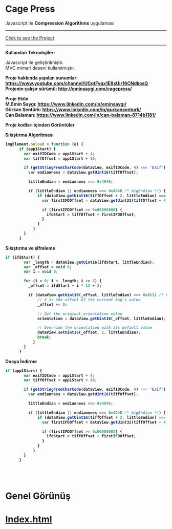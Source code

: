 # Cage Press
Javascript ile <b>Compression Algorithms</b> uygulaması<br>

---

[Click to see the Project](https://www.cagepress.tech)

---
<b> Kullanılan Teknolojiler: </b>

Javascript  ile geliştirilmiştir.<br>
MVC mimari deseni kullanılmıştır.<br>

<b>Proje hakkında yapılan sunumlar:<b/> https://www.youtube.com/channel/UCqtFvqx1E8xUir16CNdkosQ <br>
<b>Projenin çalışır sürümü:</b> http://eminsaygi.com/cagepress/ <br>
  
<b>Proje Ekibi</b> <br>
<b>M.Emin Saygı:</b> https://www.linkedin.com/in/eminsaygı/ <br>
<b>Gürkan Şentürk:</b> https://www.linkedin.com/in/gurkansenturk/ <br>
<b>Can Balaman:</b> https://www.linkedin.com/in/can-balaman-8714b1181/ <br>
  
<b>Proje kodları içinden Görüntüler</b>


<b>Sıkıştırma Algoritması </b>

```jsx
imgElement.onload = function (e) {
      if (app1Start) {
	    var exifIDCode = app1Start + 4;
	    var tiffOffset = app1Start + 10;

	    if (getStringFromCharCode(dataView, exifIDCode, 4) === 'Exif') {
	      var endianness = dataView.getUint16(tiffOffset);

	      littleEndian = endianness === 0x4949;

	      if (littleEndian || endianness === 0x4D4D /* bigEndian */) {
	          if (dataView.getUint16(tiffOffset + 2, littleEndian) === 0x002A) {
	            var firstIFDOffset = dataView.getUint32(tiffOffset + 4, littleEndian);

	            if (firstIFDOffset >= 0x00000008) {
	              ifdStart = tiffOffset + firstIFDOffset;
	            }
	          }
	        }
	    }
	  }
```
<b>Sıkıştırma ve şifreleme</b>

```jsx
if (ifdStart) {
	    var _length = dataView.getUint16(ifdStart, littleEndian);
	    var _offset = void 0;
	    var i = void 0;

	    for (i = 0; i < _length; i += 1) {
	      _offset = ifdStart + i * 12 + 2;

	      if (dataView.getUint16(_offset, littleEndian) === 0x0112 /* Orientation */) {
	          // 8 is the offset of the current tag's value
	          _offset += 8;

	          // Get the original orientation value
	          orientation = dataView.getUint16(_offset, littleEndian);

	          // Override the orientation with its default value
	          dataView.setUint16(_offset, 1, littleEndian);
	          break;
	        }
	    }
	  }
```
<b>Dosya İndirme</b>

```jsx
if (app1Start) {
	    var exifIDCode = app1Start + 4;
	    var tiffOffset = app1Start + 10;

	    if (getStringFromCharCode(dataView, exifIDCode, 4) === 'Exif') {
	      var endianness = dataView.getUint16(tiffOffset);

	      littleEndian = endianness === 0x4949;

	      if (littleEndian || endianness === 0x4D4D /* bigEndian */) {
	          if (dataView.getUint16(tiffOffset + 2, littleEndian) === 0x002A) {
	            var firstIFDOffset = dataView.getUint32(tiffOffset + 4, littleEndian);

	            if (firstIFDOffset >= 0x00000008) {
	              ifdStart = tiffOffset + firstIFDOffset;
	            }
	          }
	        }
	    }
	  }
```
<br> <br>
<h1><b>Genel Görünüş</b></h1>

<h1> <a href="https://www.cagepress.tech/">Index.html</a></h1>


